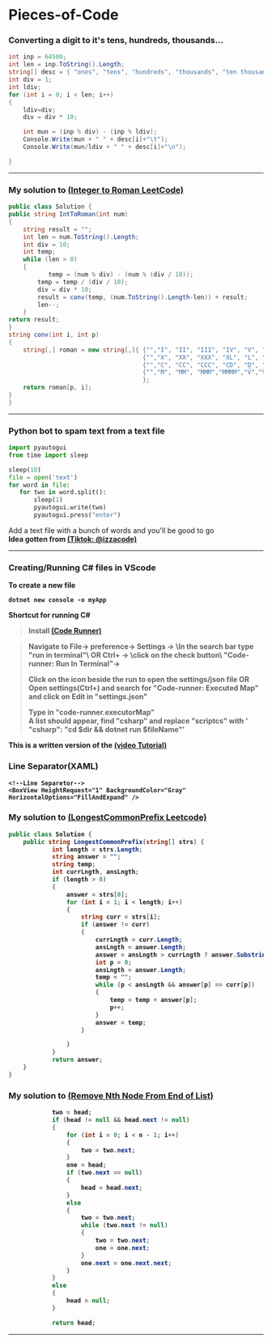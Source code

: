 # Pieces-of-Code


### Converting a digit to it's tens, hundreds, thousands...
```c#
int inp = 64500;
int len = inp.ToString().Length;
string[] desc = { "ones", "tens", "hundreds", "thousands", "ten thousands", "hundred thousands", "million", "ten million", "hundred million" };
int div = 1;
int ldiv;
for (int i = 0; i < len; i++)
{
    ldiv=div;
    div = div * 10;

    int mun = (inp % div) - (inp % ldiv);
    Console.Write(mun + " " + desc[i]+"\t");
    Console.Write(mun/ldiv + " " + desc[i]+"\n");

}

```
---

### My solution to [(Integer to Roman LeetCode)](https://leetcode.com/problems/integer-to-roman/)
```c#
public class Solution {
public string IntToRoman(int num) 
{
    string result = "";
    int len = num.ToString().Length;
    int div = 10;
    int temp;
    while (len > 0)
    {
           temp = (num % div) - (num % (div / 10));
        temp = temp / (div / 10);
        div = div * 10;
        result = conv(temp, (num.ToString().Length-len)) + result;
        len--;
    }
return result;
}
string conv(int i, int p)
{
    string[,] roman = new string[,]{ {"","I", "II", "III", "IV", "V", "VI", "VII", "VIII", "IX"},
                                     {"","X", "XX", "XXX", "XL", "L", "LX", "LXX", "LXXX", "XC"}, // tens
                                     {"","C", "CC", "CCC", "CD", "D", "DC", "DCC", "DCCC", "CM"}, // hundreds
                                     {"","M", "MM", "MMM","MMMM","V̅","V̅M","V̅MM","V̅MMM","I̅X̅"}
                                     };
    return roman[p, i];
}
}
```

---

### Python bot to spam text from a text file 
 ```python
import pyautogui
from time import sleep

sleep(10)
file = open('text')
for word in file:
    for two in word.split():
        sleep(1)
        pyautogui.write(two)
        pyautogui.press("enter")

```
Add a text file with a bunch of words and you'll be good to go</br>
<b> Idea gotten from [(Tiktok: @izzacode)](https://www.tiktok.com/@izzacodes/video/6860325937406364933?is_from_webapp=1&sender_device=pc&web_id=7078764212050986502)

---    
    
### Creating/Running C# files in VScode
To create a new  file
  ```
dotnet new console -o myApp
  ```
Shortcut for running C# 
> Install [(Code Runner)](https://marketplace.visualstudio.com/items?itemName=formulahendry.code-runner) 

> Navigate to File-> preference-> Settings -> \\In the search bar type "run in terminal"\\ OR Ctrl+  -> 
> \\click on the check button\\ "Code-runner: Run In Terminal"-> 
>
> Click on the icon beside the run to open the settings/json file 
> OR  
> Open settings(Ctrl+) and search for "Code-runner: Executed Map" and click on Edit in "settings.json"
>    
> Type in "code-runner.executorMap"    
> A list should appear, find "csharp" and replace "scriptcs" with ' "csharp": "cd $dir && dotnet run $fileName"'

This is a written version of the [(video Tutorial)](https://www.youtube.com/watch?v=CO4BGZOuUkM&t=428s)

### Line Separator(XAML)
 ```XAML
<!--Line Separetor-->
<BoxView HeightRequest="1" BackgroundColor="Gray" HorizontalOptions="FillAndExpand" />
```

### My solution to [(LongestCommonPrefix Leetcode)](https://leetcode.com/problems/longest-common-prefix/)
```c#
public class Solution {
    public string LongestCommonPrefix(string[] strs) {
            int length = strs.Length;
            string answer = "";
            string temp;
            int currLngth, ansLngth;
            if (length > 0)
            {
                answer = strs[0];
                for (int i = 1; i < length; i++)
                {
                    string curr = strs[i];
                    if (answer != curr)
                    {
                        currLngth = curr.Length;
                        ansLngth = answer.Length;
                        answer = ansLngth > currLngth ? answer.Substring(0, currLngth) : answer;
                        int p = 0;
                        ansLngth = answer.Length;
                        temp = "";
                        while (p < ansLngth && answer[p] == curr[p])
                        {
                            temp = temp + answer[p];
                            p++;
                        }
                        answer = temp;
                    }

                }
            }
            return answer;
    }
}
```
### My solution to [(Remove Nth Node From End of List)](https://leetcode.com/problems/remove-nth-node-from-end-of-list/)
```c# ListNode one, two;
            two = head;
            if (head != null && head.next != null)
            {
                for (int i = 0; i < n - 1; i++)
                {
                    two = two.next;
                }
                one = head;
                if (two.next == null)
                {
                    head = head.next;
                }
                else
                {
                    two = two.next;
                    while (two.next != null)
                    {
                        two = two.next;
                        one = one.next;
                    }
                    one.next = one.next.next;
                }
            }
            else
            {
                head = null;
            }

            return head;
```
---



